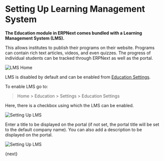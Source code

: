 <!-- add-breadcrumbs -->
# Setting Up Learning Management System

**The Education module in ERPNext comes bundled with a Learning Management System (LMS).**

This allows institutes to publish their programs on their website. Programs can contain rich text articles, videos, and even quizzes. The progress of individual students can be tracked through ERPNext as well as the portal.

<img class="screenshot" alt="LMS Home" src="{{docs_base_url}}/v12/assets/img/education/lms/home.png">

LMS is disabled by default and can be enabled from [Education Settings](/docs/v12/user/manual/en/education/education-settings).

To enable LMS go to:

> Home > Education > Settings > Education Settings

Here, there is a checkbox using which the LMS can be enabled.

![Setting Up LMS](/docs/v12/assets/img/education/education-seetings-1.png)

Enter a title to be displayed on the portal (if not set, the portal title will be set to the default company name). You can also add a description to be displayed on the portal.

![Setting Up LMS](/docs/v12/assets/img/education/education-lms-.png)

{next}
